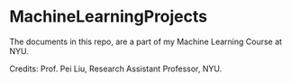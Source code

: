 # MachineLearningProjects

The documents in this repo, are a part of my Machine Learning Course at NYU. 

Credits: Prof. Pei Liu, Research Assistant Professor, NYU. 
